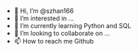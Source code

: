 - 👋 Hi, I’m @szhan166
- 👀 I’m interested in ...
- 🌱 I’m currently learning Python and SQL
- 💞️ I’m looking to collaborate on ...
- 📫 How to reach me Github

<!---
szhan166/szhan166 is a ✨ special ✨ repository because its `README.md` (this file) appears on your GitHub profile.
You can click the Preview link to take a look at your changes.
--->
